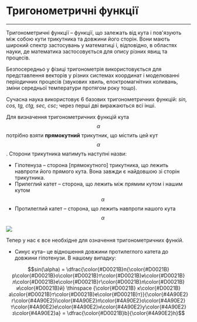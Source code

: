 # <p1>Тригонометричні функції</p1>
----

Тригонометричні функції – функції, що залежать від кута і пов'язують між собою кути трикутника та довжини його сторін. Вони мають широкий спектр застосувань у математиці і, відповідно, в областях науки, де математика застосовується для опису різних явищ та процесів. 

Безпосередньо у фізиці тригонометрія використовується для представлення векторів у різних системах координат і моделюванні періодичних процесів (звукових хвиль, елоктромагнітних коливань, зміни середньої температури протягом року тощо).

Сучасна наука використовує 6 базових тригонометричних функцій: *sin, cos, tg, ctg, sec, csc*; через перші дві виражаються всі інші.


Для визначення тригонометричних функцій кута $$\alpha$$ потрібно взяти **прямокутний** трикутник, що містить цей кут $$\alpha$$. Сторони трикутника матимуть наступні назви:

* <p1>Гіпотенуза</p1> –  сторона [прямокутного] трикутника, що лежить навпроти його прямого кута. Вона завжди є найдовшою зі сторін трикутника.
* <p1>Прилеглий катет</p1> – сторона, що лежить між прямим кутом і нашим кутом $$\alpha$$
* <p1>Протилеглий катет</p1> – сторона, що лежить навпроти нашого кута $$\alpha$$

<img class="image"  src="https://rawgit.com/chudaol/ed-era-book-physics/master/images/Add/trigonometry/1.svg" />

Тепер у нас є все необхідне для означення тригонометричних функій. 

* <p><p1>Синус кута</p1>– це відношення довжини протилеглого катета до довжини гіпотенузи. В нашому випадку: </p>
<center>
$$sin(\alpha) =  \dfrac{\color{#D0021B}п{\color{#D0021B}р\color{#D0021B}о\color{#D0021B}т\color{#D0021B}и\color{#D0021B}л\color{#D0021B}е\color{#D0021B}г\color{#D0021B}л\color{#D0021B}и\color{#D0021B}й} \thinspace {\color{#D0021B} к\color{#D0021B}а\color{#D0021B}т\color{#D0021B}е\color{#D0021B}т}}{\color{#4A90E2}г\color{#4A90E2}і\color{#4A90E2}п\color{#4A90E2}о\color{#4A90E2}т\color{#4A90E2}е\color{#4A90E2}н\color{#4A90E2}у\color{#4A90E2}з\color{#4A90E2}а} = \dfrac{\color{#D0021B}b}{\color{#4A90E2}h}$$ </center>








